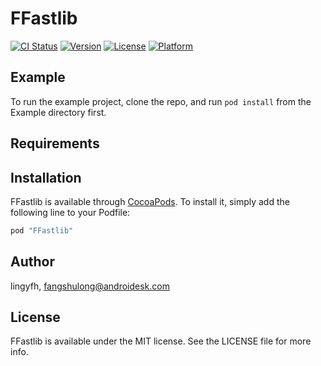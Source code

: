 # FFastlib

[![CI Status](http://img.shields.io/travis/lingyfh/FFastlib.svg?style=flat)](https://travis-ci.org/lingyfh/FFastlib)
[![Version](https://img.shields.io/cocoapods/v/FFastlib.svg?style=flat)](http://cocoapods.org/pods/FFastlib)
[![License](https://img.shields.io/cocoapods/l/FFastlib.svg?style=flat)](http://cocoapods.org/pods/FFastlib)
[![Platform](https://img.shields.io/cocoapods/p/FFastlib.svg?style=flat)](http://cocoapods.org/pods/FFastlib)

## Example

To run the example project, clone the repo, and run `pod install` from the Example directory first.

## Requirements

## Installation

FFastlib is available through [CocoaPods](http://cocoapods.org). To install
it, simply add the following line to your Podfile:

```ruby
pod "FFastlib"
```

## Author

lingyfh, fangshulong@androidesk.com

## License

FFastlib is available under the MIT license. See the LICENSE file for more info.
